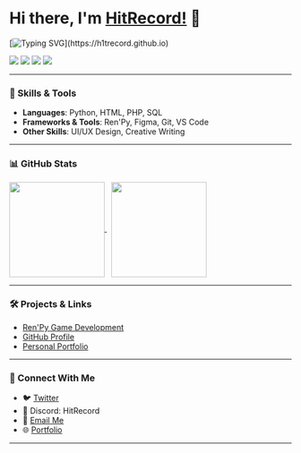 # Hi there, I'm [HitRecord!](https://h1trecord.github.io) 👋  

[![Typing SVG](https://readme-typing-svg.herokuapp.com?duration=4000&lines=Hi+there%2C+I'm+HitRecord!;console.log(%22Hello+World!%22);Keep+Learning+and+Building!)](https://h1trecord.github.io)

[![](https://img.shields.io/badge/Portfolio-H1tRecord-brightgreen)](https://h1trecord.github.io)
[![](https://img.shields.io/badge/Twitter-@HitRedcord-blue)](https://twitter.com/HitRedcord)
[![](https://img.shields.io/badge/Discord-HitRecord-%23ff0080)](https://discord.com)
[![](https://img.shields.io/badge/Email-kjainfotech@gmail.com-yellow)](mailto:kjainfotech@gmail.com)

---

### 🚀 Skills & Tools
- **Languages**: Python, HTML, PHP, SQL
- **Frameworks & Tools**: Ren'Py, Figma, Git, VS Code
- **Other Skills**: UI/UX Design, Creative Writing

---

### 📊 GitHub Stats

<a href="https://github.com/H1tRecord?tab=repositories">
    <img align="center" height="170" src="https://github-readme-stats.vercel.app/api?username=H1tRecord&count_private=true&show_icons=true&layout=compact&title_color=ffffff&icon_color=79ff97&text_color=aaaaaa&bg_color=0e1116&border_color=888888"/>
</a>&nbsp;

<a href="https://github.com/H1tRecord">
    <img align="center" height="170" src="https://github-readme-stats.vercel.app/api/top-langs/?username=H1tRecord&layout=compact&title_color=ffffff&icon_color=79ff97&text_color=aaaaaa&bg_color=0e1116&border_color=888888"/>
</a>

---

### 🛠️ Projects & Links
- [Ren'Py Game Development](https://h1trecord.github.io/renpy)
- [GitHub Profile](https://github.com/H1tRecord)
- [Personal Portfolio](https://h1trecord.github.io)

---

### 🤝 Connect With Me
- 🐦 [Twitter](https://twitter.com/HitRedcord)  
- 💬 Discord: HitRecord  
- 📧 [Email Me](mailto:kjainfotech@gmail.com)  
- 🌐 [Portfolio](https://h1trecord.github.io)

---
